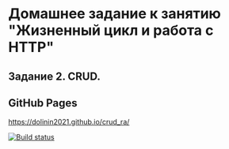 # Домашнее задание к занятию "Жизненный цикл и работа с HTTP"
## Задание 2. CRUD.

## GitHub Pages
https://dolinin2021.github.io/crud_ra/

[![Build status](https://ci.appveyor.com/api/projects/status/loytwtcmf0ngxrgp?svg=true)](https://ci.appveyor.com/project/Dolinin2021/crud-ra)
